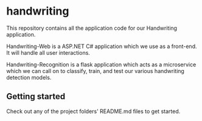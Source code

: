 # handwriting

This repository contains all the application code for our Handwriting application.

Handwriting-Web is a ASP.NET C# application which we use as a front-end. It will handle
all user interactions.

Handwriting-Recognition is a flask application which acts as a microservice which we can call
on to classify, train, and test our various handwriting detection models.

## Getting started
Check out any of the project folders' README.md files to get started.
